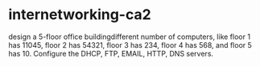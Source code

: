 # internetworking-ca2
design a 5-floor office buildingdifferent number of computers, like floor 1 has 11045, floor 2 has 54321,  floor 3 has 234, floor 4 has 568, and floor 5 has 10. Configure the DHCP, FTP, EMAIL, HTTP, DNS servers.
